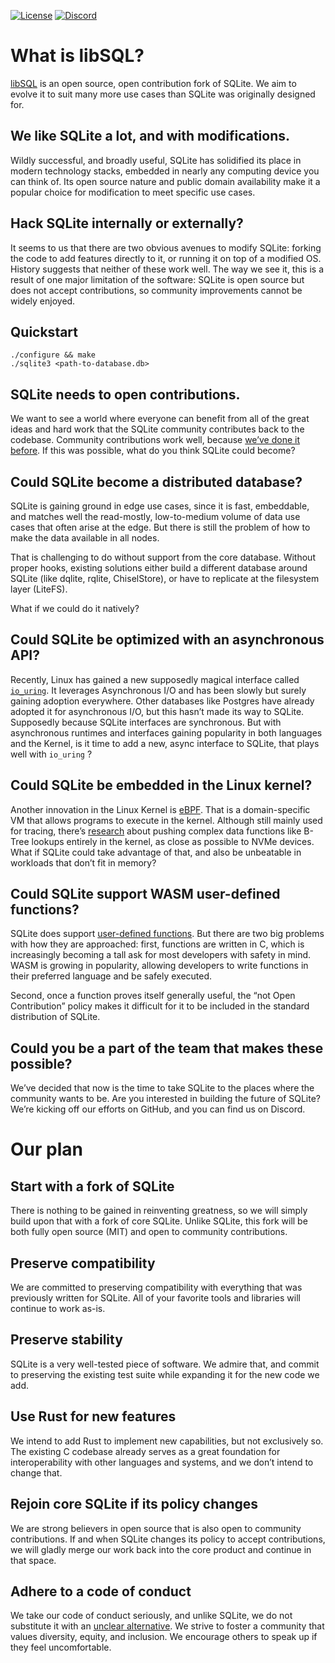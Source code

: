 
[![License](https://img.shields.io/badge/license-MIT-blue)](https://github.com/libsql/libsql/blob/master/LICENSE.md)
[![Discord](https://img.shields.io/discord/1026540227218640906?color=5865F2&label=discord&logo=discord&logoColor=8a9095)](https://discord.gg/TxwbQTWHSr)


# What is libSQL?

[libSQL](https://libsql.org) is an open source, open contribution fork of SQLite. We aim to evolve it to suit many more use cases than SQLite was originally designed for.

## We like SQLite a lot, and with modifications.

Wildly successful, and broadly useful, SQLite has solidified its place in modern technology stacks, embedded in nearly any computing device you can think of. Its open source nature and public domain availability make it a popular choice for modification to meet specific use cases.

## Hack SQLite internally or externally?
It seems to us that there are two obvious avenues to modify SQLite: forking the code to add features directly to it, or running it on top of a modified OS. History suggests that neither of these work well. The way we see it, this is a result of one major limitation of the software: SQLite is open source but does not accept contributions, so community improvements cannot be widely enjoyed.

## Quickstart

```
./configure && make
./sqlite3 <path-to-database.db>
```

## SQLite needs to open contributions.
We want to see a world where everyone can benefit from all of the great ideas and hard work that the SQLite community contributes back to the codebase.  Community contributions work well, because [we’ve done it before][qemu-sqlite]. If this was possible, what do you think SQLite could become?

## Could SQLite become a distributed database?

SQLite is gaining ground in edge use cases, since it is fast, embeddable, and matches well the read-mostly, low-to-medium volume of data use cases that often arise at the edge. But there is still the problem of how to make the data available in all nodes.

That is challenging to do without support from the core database. Without proper hooks, existing solutions either build a different database around SQLite (like dqlite, rqlite, ChiselStore), or have to replicate at the filesystem layer (LiteFS).

What if we could do it natively?

## Could SQLite be optimized with an asynchronous API?

Recently, Linux has gained a new supposedly magical interface called [`io_uring`](https://www.theregister.com/2022/09/16/column/). It leverages Asynchronous I/O and has been slowly but surely gaining adoption everywhere. Other databases like Postgres have already adopted it for asynchronous I/O, but this hasn’t made its way to SQLite. Supposedly because SQLite interfaces are synchronous. But with asynchronous runtimes and interfaces gaining popularity in both languages and the Kernel, is it time to add a new, async interface to SQLite, that plays well with `io_uring` ?

## Could SQLite be embedded in the Linux kernel?

Another innovation in the Linux Kernel is [eBPF](https://www.scylladb.com/2020/05/05/how-io_uring-and-ebpf-will-revolutionize-programming-in-linux/). That is a domain-specific VM that allows programs to execute in the kernel. Although still mainly used for tracing, there’s [research](https://www.asafcidon.com/uploads/5/9/7/0/59701649/xrp.pdf) about pushing complex data functions like B-Tree lookups entirely in the kernel, as close as possible to NVMe devices. What if SQLite could take advantage of that, and also be unbeatable in workloads that don’t fit in memory?
 
## Could SQLite support WASM user-defined functions?

SQLite does support [user-defined functions](http://www.sqlite.org/c3ref/create_function.html). But there are two big problems with how they are approached: first, functions are written in C, which is increasingly becoming a tall ask for most developers with safety in mind. WASM is growing in popularity, allowing developers to write functions in their preferred language and be safely executed.

Second, once a function proves itself generally useful, the “not Open Contribution” policy makes it difficult for it to be included in the standard distribution of SQLite.

## Could you be a part of the team that makes these possible?
We’ve decided that now is the time to take SQLite to the places where the community wants to be.  Are you interested in building the future of SQLite? We’re kicking off our efforts on GitHub, and you can find us on Discord.


# Our plan

## Start with a fork of SQLite
There is nothing to be gained in reinventing greatness, so we will simply build upon that with a fork of core SQLite.  Unlike SQLite, this fork will be both fully open source (MIT) and open to community contributions.

## Preserve compatibility
We are committed to preserving compatibility with everything that was previously written for SQLite.  All of your favorite tools and libraries will continue to work as-is.

## Preserve stability
SQLite is a very well-tested piece of software.  We admire that, and commit to preserving the existing test suite while expanding it for the new code we add.

## Use Rust for new features
We intend to add Rust to implement new capabilities, but not exclusively so.  The existing C codebase already serves as a great foundation for interoperability with other languages and systems, and we don’t intend to change that.

## Rejoin core SQLite if its policy changes
We are strong believers in open source that is also open to community contributions. If and when SQLite changes its policy to accept contributions, we will gladly merge our work back into the core product and continue in that space.

## Adhere to a code of conduct
We take our code of conduct seriously, and unlike SQLite, we do not substitute it with an [unclear alternative](https://sqlite.org/codeofethics.html).  We strive to foster a community that values diversity, equity, and inclusion.  We encourage others to speak up if they feel uncomfortable.

[qemu-sqlite]: https://glaubercosta-11125.medium.com/sqlite-qemu-all-over-again-aedad19c9a1c
